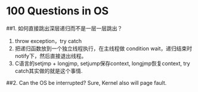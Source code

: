 # 100 Questions in OS

##1. 如何直接跳出深层递归而不是一层一层跳出？

1. throw exception，try catch
2. 把递归函数放到一个独立线程执行，在主线程做 condition wait，递归结束时notify下，然后直接退出线程。
3. C语言的setjmp + longjmp, setjump保存context, longjmp恢复context, try catch其实做的就是这个事情.


##2. Can the OS be interrupted? 
Sure, Kernel also will page fault.